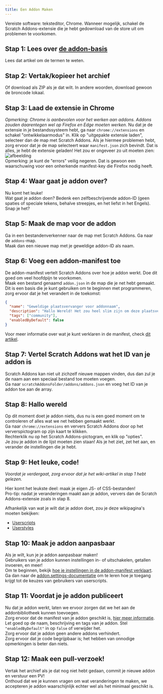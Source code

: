 ```yaml
---
title: Een Addon Maken
---
```

Vereiste software: teksteditor, Chrome. 
Wanneer mogelijk, schakel de Scratch Addons-extensie die je hebt gedownload van de store uit om problemen te voorkomen.

## Stap 1: Lees over [de addon-basis](/docs/develop/getting-started/addon-basics/)
Lees dat artikel om de termen te weten.

## Stap 2: Vertak/kopieer het archief
Of download als ZIP als je dat wilt. In andere woorden, download gewoon de broncode lokaal.

## Stap 3: Laad de extensie in Chrome
*Opmerking: Chrome is aanbevolen voor het werken aan addons. Addons zouden daarentegen wel op Firefox en Edge moeten werken.* 
Nu dat je de extensie in je bestandssysteem hebt, ga naar `chrome://extensions` en schakel "ontwikkelaarmodus" in. 
Klik op "uitgepakte extensie laden", selecteer dan de map met Scratch Addons. Als je hiermee problemen hebt, zorg ervoor dat je de map selecteert waar `manifest.json` zich bevindt. 
Dat is alles, je hebt de extensie geladen! Het zou er ongeveer zo uit moeten zien: 
![afbeelding](https://user-images.githubusercontent.com/17484114/91502527-accfd580-e89e-11ea-9e16-7daa2b808379.png)  
Opmerking: je kunt de "errors" veilig negeren. Dat is gewoon een waarschuwing voor een onherkende manifest-key die Firefox nodig heeft.

## Stap 4: Waar gaat je addon over?
Nu komt het leuke!  
Wat gaat je addon doen? Bedenk een zelfbeschrijvende addon-ID (geen spaties of speciale tekens, behalve streepjes, en het liefst in het Engels).  
Snap je het?

## Stap 5: Maak de map voor de addon
Ga in een bestandenverkenner naar de map met Scratch Addons. Ga naar de `addons`-map.  
Maak dan een nieuwe map met je geweldige addon-ID als naam.

## Stap 6: Voeg een addon-manifest toe
De addon-manifest vertelt Scratch Addons over hoe je addon werkt. Doe dit goed om veel hoofdpijn te voorkomen.  
Maak een bestand genaamd `addon.json` in de map die je net hebt gemaakt.  
Dit is een basis die je kunt gebruiken om te beginnen met programmeren, zorg ervoor dat je het verandert in de toekomst:
```json
{
  "name": "Geweldige plaatsvervanger voor addonnaam",
  "description": "Hallo Wereld! Het zou heel slim zijn om deze plaatsvervangende tekst te vervangen met een beschrijving.",
  "tags": ["community"],
  "enabledByDefault": false
}
```
Voor meer informatie over wat je kunt verklaren in de manifest, check [dit artikel](/docs/reference/addon-manifest/).


## Stap 7: Vertel Scratch Addons wat het ID van je addon is
Scratch Addons kan niet uit zichzelf nieuwe mappen vinden, dus dan zul je de naam aan een speciaal bestand toe moeten voegen.  
Ga naar `scratchAddonsFolder/addons/addons.json` en voeg het ID van je addon toe aan de array.

## Stap 8: Hallo wereld
Op dit moment doet je addon niets, dus nu is een goed moment om te controleren of alles wat we net hebben gemaakt werkt.  
Ga naar `chrome://extensions` en ververs Scratch Addons door op het ververspictogram op zijn kaart te klikken.  
Rechterklik nu op het Scratch Addons-pictogram, en klik op "opties".  
Je zou je addon in de lijst moeten zien staan! Als je het ziet, zet het aan, en verander de instellingen die je hebt.

## Stap 9: Het leuke, code!
*Voordat je verdergaat, zorg ervoor dat je het wiki-artikel in stap 1 hebt gelezen.*

Hier komt het leukste deel: maak je eigen JS- of CSS-bestanden!  
Pro-tip: nadat je veranderingen maakt aan je addon, ververs dan de Scratch Addons-extensie zoals in stap 8.

Afhankelijk van wat je wilt dat je addon doet, zou je deze wikipagina's moeten bekijken:
- [Userscripts](/docs/develop/addon-types/userscripts)
- [Userstyles](/docs/develop/addon-types/userstyles)

## Stap 10: Maak je addon aanpasbaar
Als je wilt, kun je je addon aanpasbaar maken!  
Gebruikers van je addon kunnen instellingen in- of uitschakelen, getallen invoeren, en meer!  
Om te beginnen, bekijk [hoe je instellingen in de addon-manifest verklaart](/docs/reference/addon-manifest/#settings-object).  
Ga dan naar de [addon.settings-documentatie](/docs/reference/addon-api/addon.settings) om te leren hoe je toegang krijgt tot de keuzes van gebruikers van userscripts.

## Stap 11: Voordat je je addon publiceert
Nu dat je addon werkt, laten we ervoor zorgen dat we het aan de addonbibliotheek kunnen toevoegen.  
Zorg ervoor dat de manifest van je addon geschikt is, [hier meer informatie](/docs/reference/addon-manifest). Let goed op de naam, beschrijving en tags van je addon. Stel `"enabledByDefault"` in op `false` of verwijder het.  
Zorg ervoor dat je addon geen andere addons verhindert.  
Zorg ervoor dat je code begrijpbaar is; het hebben van onnodige opmerkingen is beter dan niets.

## Stap 12: Maak een pull-verzoek!
Vertak het archief als je dat nog niet hebt gedaan, commit je nieuwe addon en verstuur een PV!  
Onthoud dat we je kunnen vragen om wat veranderingen te maken, we accepteren je addon waarschijnlijk echter wel als het minimaal geschikt is.
